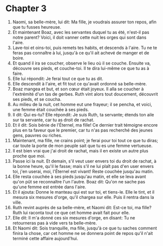# Chapter 3

1. Naomi, sa belle-mère, lui dit: Ma fille, je voudrais assurer ton repos, afin que tu fusses heureuse.
2. Et maintenant Boaz, avec les servantes duquel tu as été, n'est-il pas notre parent? Voici, il doit vanner cette nuit les orges qui sont dans l'aire.
3. Lave-toi et oins-toi, puis remets tes habits, et descends à l'aire. Tu ne te feras pas connaître à lui, jusqu'à ce qu'il ait achevé de manger et de boire.
4. Et quand il ira se coucher, observe le lieu où il se couche. Ensuite va, découvre ses pieds, et couche-toi. Il te dira lui-même ce que tu as à faire.
5. Elle lui répondit: Je ferai tout ce que tu as dit.
6. Elle descendit à l'aire, et fit tout ce qu'avait ordonné sa belle-mère.
7. Boaz mangea et but, et son cœur était joyeux. Il alla se coucher à l'extrémité d'un tas de gerbes. Ruth vint alors tout doucement, découvrit ses pieds, et se coucha.
8. Au milieu de la nuit, cet homme eut une frayeur; il se pencha, et voici, une femme était couchée à ses pieds.
9. Il dit: Qui es-tu? Elle répondit: Je suis Ruth, ta servante; étends ton aile sur ta servante, car tu as droit de rachat.
10. Et il dit: Sois bénie de l'Éternel, ma fille! Ce dernier trait témoigne encore plus en ta faveur que le premier, car tu n'as pas recherché des jeunes gens, pauvres ou riches.
11. Maintenant, ma fille, ne crains point; je ferai pour toi tout ce que tu diras; car toute la porte de mon peuple sait que tu es une femme vertueuse.
12. Il est bien vrai que j'ai droit de rachat, mais il en existe un autre plus proche que moi.
13. Passe ici la nuit. Et demain, s'il veut user envers toi du droit de rachat, à la bonne heure, qu'il le fasse; mais s'il ne lui plaît pas d'en user envers toi, j'en userai, moi, l'Éternel est vivant! Reste couchée jusqu'au matin.
14. Elle resta couchée à ses pieds jusqu'au matin, et elle se leva avant qu'on pût se reconnaître l'un l'autre. Boaz dit: Qu'on ne sache pas qu'une femme est entrée dans l'aire.
15. Et il ajouta: Donne le manteau qui est sur toi, et tiens-le. Elle le tint, et il mesura six mesures d'orge, qu'il chargea sur elle. Puis il rentra dans la ville.
16. Ruth revint auprès de sa belle-mère, et Naomi dit: Est-ce toi, ma fille? Ruth lui raconta tout ce que cet homme avait fait pour elle.
17. Elle dit: Il m'a donné ces six mesures d'orge, en disant: Tu ne retourneras pas à vide vers ta belle-mère.
18. Et Naomi dit: Sois tranquille, ma fille, jusqu'à ce que tu saches comment finira la chose, car cet homme ne se donnera point de repos qu'il n'ait terminé cette affaire aujourd'hui.

